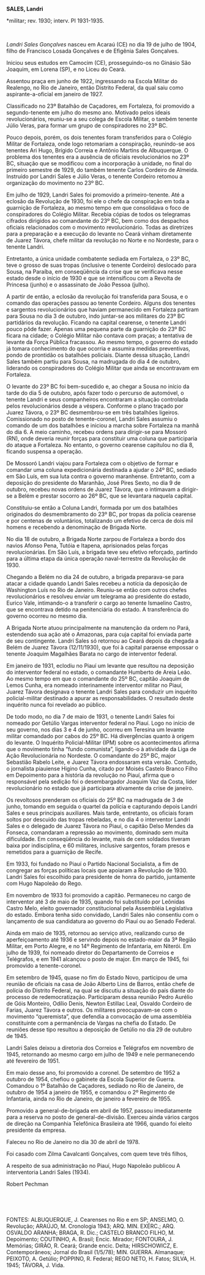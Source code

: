 **SALES, Landri**

\*militar; rev. 1930; interv. PI 1931-1935.

 

*Landri Sales Gonçalves* nasceu em Acaraú (CE) no dia 19 de julho de
1904, filho de Francisco Losada Gonçalves e de Efigênia Sales Gonçalves.

Iniciou seus estudos em Camocim (CE), prosseguindo-os no Ginásio São
Joaquim, em Lorena (SP), e no Liceu do Ceará.

Assentou praça em junho de 1922, ingressando na Escola Militar do
Realengo, no Rio de Janeiro, então Distrito Federal, da qual saiu como
aspirante-a-oficial em janeiro de 1927.

Classificado no 23º Batalhão de Caçadores, em Fortaleza, foi promovido a
segundo-tenente em julho do mesmo ano. Motivado pelos ideais
revolucionários, reuniu-se a seu colega de Escola Militar, o também
tenente Júlio Veras, para formar um grupo de conspiradores no 23º BC.

Pouco depois, porém, os dois tenentes foram transferidos para o Colégio
Militar de Fortaleza, onde logo retomariam a conspiração, reunindo-se
aos tenentes Ari Hugo, Brígido Correia e Antônio Martins de Albuquerque.
O problema dos tenentes era a ausência de oficiais revolucionários no
23º BC, situação que se modificou com a incorporação à unidade, no final
do primeiro semestre de 1929, do também tenente Carlos Cordeiro de
Almeida. Instruído por Landri Sales e Júlio Veras, o tenente Cordeiro
retomou a organização do movimento no 23º BC.

Em julho de 1929, Landri Sales foi promovido a primeiro-tenente. Até a
eclosão da Revolução de 1930, foi ele o chefe da conspiração em toda a
guarnição de Fortaleza, ao mesmo tempo em que consolidava o foco de
conspiradores do Colégio Militar. Recebia cópias de todos os telegramas
cifrados dirigidos ao comandante do 23º BC, bem como dos despachos
oficiais relacionados com o movimento revolucionário. Todas as
diretrizes para a preparação e a execução do levante no Ceará vinham
diretamente de Juarez Távora, chefe militar da revolução no Norte e no
Nordeste, para o tenente Landri.

Entretanto, a única unidade combatente sediada em Fortaleza, o 23º BC,
teve o grosso de suas tropas (inclusive o tenente Cordeiro) deslocado
para Sousa, na Paraíba, em conseqüência da crise que se verificava nesse
estado desde o início de 1930 e que se intensificou com a Revolta de
Princesa (junho) e o assassinato de João Pessoa (julho).

A partir de então, a eclosão da revolução foi transferida para Sousa, e
o comando das operações passou ao tenente Cordeiro. Alguns dos tenentes
e sargentos revolucionários que haviam permanecido em Fortaleza partiram
para Sousa no dia 3 de outubro, indo juntar-se aos militares do 23º BC
partidários da revolução. Ficando na capital cearense, o tenente Landri
pouco pôde fazer. Apenas uma pequena parte da guarnição do 23º BC ficara
na cidade; o Colégio Militar não contava com praças; a tentativa de
levante da Força Pública fracassou. Ao mesmo tempo, o governo do estado
já tomara conhecimento do que ocorria e assumira medidas preventivas,
pondo de prontidão os batalhões policiais. Diante dessa situação, Landri
Sales também partiu para Sousa, na madrugada do dia 4 de outubro,
liderando os conspiradores do Colégio Militar que ainda se encontravam
em Fortaleza.

O levante do 23º BC foi bem-sucedido e, ao chegar a Sousa no início da
tarde do dia 5 de outubro, após fazer todo o percurso de automóvel, o
tenente Landri e seus companheiros encontraram a situação controlada
pelos revolucionários desde a véspera. Conforme o plano traçado por
Juarez Távora, o 23º BC desmembrou-se em três batalhões ligeiros.
Comissionado no posto de tenente-coronel, Landri Sales assumiu o comando
de um dos batalhões e iniciou a marcha sobre Fortaleza na manhã do dia
6. A meio caminho, recebeu ordens para dirigir-se para Mossoró (RN),
onde deveria reunir forças para constituir uma coluna que participaria
do ataque a Fortaleza. No entanto, o governo cearense capitulou no dia
8, ficando suspensa a operação.

De Mossoró Landri viajou para Fortaleza com o objetivo de formar e
comandar uma coluna expedicionária destinada a ajudar o 24º BC, sediado
em São Luís, em sua luta contra o governo maranhense. Entretanto, com a
deposição do presidente do Maranhão, José Pires Sexto, no dia 9 de
outubro, recebeu novas ordens de Juarez Távora, que o intimavam a
dirigir-se a Belém e prestar socorro ao 26º BC, que se levantara naquela
capital.

Constituiu-se então a Coluna Landri, formada por um dos batalhões
originados do desmembramento do 23º BC, por tropas da polícia cearense e
por centenas de voluntários, totalizando um efetivo de cerca de dois mil
homens e recebendo a denominação de Brigada Norte.

No dia 18 de outubro, a Brigada Norte zarpou de Fortaleza a bordo dos
navios Afonso Pena, Tutóia e Itapena, aprisionados pelas forças
revolucionárias. Em São Luís, a brigada teve seu efetivo reforçado,
partindo para a última etapa da única operação naval-terrestre da
Revolução de 1930.

Chegando a Belém no dia 24 de outubro, a brigada preparava-se para
atacar a cidade quando Landri Sales recebeu a notícia da deposição de
Washington Luís no Rio de Janeiro. Reuniu-se então com outros chefes
revolucionários e resolveu enviar um telegrama ao presidente do estado,
Eurico Vale, intimando-o a transferir o cargo ao tenente Ismaelino
Castro, que se encontrava detido na penitenciária do estado. A
transferência do governo ocorreu no mesmo dia.

A Brigada Norte atuou principalmente na manutenção da ordem no Pará,
estendendo sua ação até o Amazonas, para cuja capital foi enviada parte
de seu contingente. Landri Sales só retornou ao Ceará depois da chegada
a Belém de Juarez Távora (12/11/1930), que foi à capital paraense
empossar o tenente Joaquim Magalhães Barata no cargo de interventor
federal.

Em janeiro de 1931, eclodiu no Piauí um levante que resultou na
deposição do interventor federal no estado, o comandante Humberto de
Areia Leão. Ao mesmo tempo em que o comandante do 25º BC, capitão
Joaquim de Lemos Cunha, era nomeado interinamente interventor militar no
Piauí, Juarez Távora designava o tenente Landri Sales para conduzir um
inquérito policial-militar destinado a apurar as responsabilidades. O
resultado deste inquérito nunca foi revelado ao público.

De todo modo, no dia 7 de maio de 1931, o tenente Landri Sales foi
nomeado por Getúlio Vargas interventor federal no Piauí. Logo no início
de seu governo, nos dias 3 e 4 de junho, ocorreu em Teresina um levante
militar comandado por cabos do 25º BC. Há divergências quanto à origem
do levante. O Inquérito Policial-Militar (IPM) sobre os acontecimentos
afirma que o movimento tinha “fundo comunista”, ligando-o à atividade da
Liga de Ação Revolucionária no Nordeste. O comandante do 25º BC, major
Sebastião Rabelo Leite, e Juarez Távora endossaram esta versão. Contudo,
o jornalista piauiense Higino Cunha, citado por Moisés Castelo Branco
Filho em Depoimento para a história da revolução no Piauí, afirma que o
responsável pela sedição foi o desembargador Joaquim Vaz da Costa, líder
revolucionário no estado que já participara ativamente da crise de
janeiro.

Os revoltosos prenderam os oficiais do 25º BC na madrugada de 3 de
junho, tomando em seguida o quartel da polícia e capturando depois
Landri Sales e seus principais auxiliares. Mais tarde, entretanto, os
oficiais foram soltos por descuido das tropas rebeladas, e no dia 4 o
interventor Landri Sales e o delegado de Juarez Távora no Piauí, o
capitão Delso Mendes da Fonseca, comandaram a repressão ao movimento,
dominado sem muita dificuldade. Em conseqüência do levante, mais de cem
soldados tiveram baixa por indisciplina, e 60 militares, inclusive
sargentos, foram presos e remetidos para a guarnição de Recife.

Em 1933, foi fundado no Piauí o Partido Nacional Socialista, a fim de
congregar as forças políticas locais que apoiaram a Revolução de 1930.
Landri Sales foi escolhido para presidente de honra do partido,
juntamente com Hugo Napoleão do Rego.

Em novembro de 1933 foi promovido a capitão. Permaneceu no cargo de
interventor até 3 de maio de 1935, quando foi substituído por Leônidas
Castro Melo, eleito governador constitucional pela Assembléia
Legislativa do estado. Embora tenha sido convidado, Landri Sales não
consentiu com o lançamento de sua candidatura ao governo do Piauí ou ao
Senado Federal.

Ainda em maio de 1935, retornou ao serviço ativo, realizando curso de
aperfeiçoamento até 1936 e servindo depois no estado-maior da 3ª Região
Militar, em Porto Alegre, e no 14º Regimento de Infantaria, em Niterói.
Em julho de 1939, foi nomeado diretor do Departamento de Correios e
Telégrafos, e em 1941 alcançou o posto de major. Em março de 1945, foi
promovido a tenente-coronel.

Em setembro de 1945, quase no fim do Estado Novo, participou de uma
reunião de oficiais na casa de João Alberto Lins de Barros, então chefe
de polícia do Distrito Federal, na qual se discutiu a situação do país
diante do processo de redemocratização. Participaram dessa reunião Pedro
Aurélio de Góis Monteiro, Odílio Denis, Newton Estillac Leal, Osvaldo
Cordeiro de Farias, Juarez Távora e outros. Os militares preocupavam-se
com o movimento “queremista”, que defendia a convocação de uma
assembléia constituinte com a permanência de Vargas na chefia do Estado.
De reuniões desse tipo resultou a deposição de Getúlio no dia 29 de
outubro de 1945.

Landri Sales deixou a diretoria dos Correios e Telégrafos em novembro de
1945, retornando ao mesmo cargo em julho de 1949 e nele permanecendo até
fevereiro de 1951.

Em maio desse ano, foi promovido a coronel. De setembro de 1952 a
outubro de 1954, chefiou o gabinete da Escola Superior de Guerra.
Comandou o 1º Batalhão de Caçadores, sediado no Rio de Janeiro, de
outubro de 1954 a janeiro de 1955, e comandou o 2º Regimento de
Infantaria, ainda no Rio de Janeiro, de janeiro a fevereiro de 1955.

Promovido a general-de-brigada em abril de 1957, passou imediatamente
para a reserva no posto de general-de-divisão. Exerceu ainda vários
cargos de direção na Companhia Telefônica Brasileira até 1966, quando
foi eleito presidente da empresa.

Faleceu no Rio de Janeiro no dia 30 de abril de 1978.

Foi casado com Zilma Cavalcanti Gonçalves, com quem teve três filhos,

A respeito de sua administração no Piauí, Hugo Napoleão publicou A
interventoria Landri Sales (1934).

Robert Pechman

 

 

FONTES: ALBUQUERQUE, J. Cearenses no Rio e em SP; ANSELMO, O. Revolução;
ARAÚJO, M. Cronologia 1943; ARQ. MIN. EXÉRC.; ARQ. OSVALDO ARANHA;
BRAGA, R. Dic.; CASTELO BRANCO FILHO, M. Depoimento; COUTINHO, A.
Brasil; Encic. Mirador; FONTOURA, J. Memórias; GIRÃO, R. Ceará; Grande
encic. Delta; HIRSCHOWICZ, E. Contemporâneos; Jornal do Brasil (1/5/78);
MIN. GUERRA. Almanaque; PEIXOTO, A. Getúlio; POPPINO, R. Federal; REGO
NETO, H. Fatos; SILVA, H. 1945; TÁVORA, J. Vida.

 
